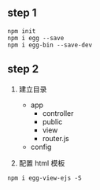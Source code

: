 ## step 1

```
npm init
npm i egg --save
npm i egg-bin --save-dev
```

## step 2

1. 建立目录

   - app
     - controller
     - public
     - view
     - router.js
   - config

2. 配置 html 模板

```
npm i egg-view-ejs -S
```
